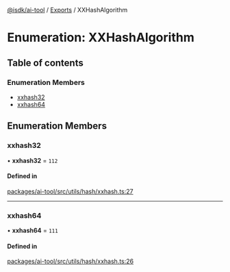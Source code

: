[@isdk/ai-tool](../README.md) / [Exports](../modules.md) / XXHashAlgorithm

# Enumeration: XXHashAlgorithm

## Table of contents

### Enumeration Members

- [xxhash32](XXHashAlgorithm.md#xxhash32)
- [xxhash64](XXHashAlgorithm.md#xxhash64)

## Enumeration Members

### xxhash32

• **xxhash32** = ``112``

#### Defined in

[packages/ai-tool/src/utils/hash/xxhash.ts:27](https://github.com/isdk/ai-tool.js/blob/645c3145aafa05351c48068783eb3c2f206ce4c5/src/utils/hash/xxhash.ts#L27)

___

### xxhash64

• **xxhash64** = ``111``

#### Defined in

[packages/ai-tool/src/utils/hash/xxhash.ts:26](https://github.com/isdk/ai-tool.js/blob/645c3145aafa05351c48068783eb3c2f206ce4c5/src/utils/hash/xxhash.ts#L26)
